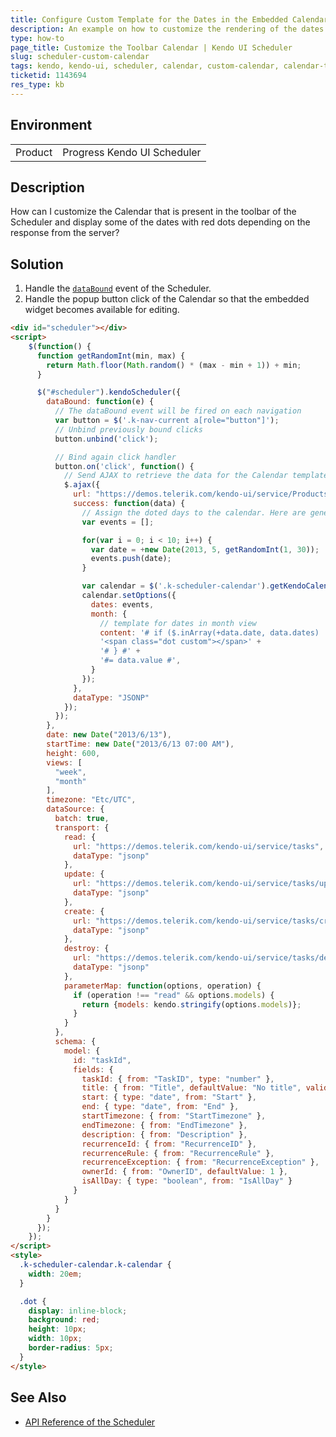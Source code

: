 ```yaml
---
title: Configure Custom Template for the Dates in the Embedded Calendar
description: An example on how to customize the rendering of the dates in the toolbar calendar of the Kendo UI Scheduler.
type: how-to
page_title: Customize the Toolbar Calendar | Kendo UI Scheduler
slug: scheduler-custom-calendar
tags: kendo, kendo-ui, scheduler, calendar, custom-calendar, calendar-template
ticketid: 1143694
res_type: kb
---
```


## Environment

<table>
 <tr>
  <td>Product</td>
  <td>Progress Kendo UI Scheduler</td>
 </tr>
</table>

## Description

How can I customize the Calendar that is present in the toolbar of the Scheduler and display some of the dates with red dots depending on the response from the server?

## Solution

1. Handle the [`dataBound`](https://docs.telerik.com/kendo-ui/api/javascript/ui/scheduler/events/databound) event of the Scheduler.
1. Handle the popup button click of the Calendar so that the embedded widget becomes available for editing.

```html
<div id="scheduler"></div>
<script>
	$(function() {
	  function getRandomInt(min, max) {
        return Math.floor(Math.random() * (max - min + 1)) + min;
      }

	  $("#scheduler").kendoScheduler({
		dataBound: function(e) {
		  // The dataBound event will be fired on each navigation
		  var button = $('.k-nav-current a[role="button"]');
		  // Unbind previously bound clicks
		  button.unbind('click');

		  // Bind again click handler
		  button.on('click', function() {
			// Send AJAX to retrieve the data for the Calendar template from the remote
			$.ajax({
			  url: "https://demos.telerik.com/kendo-ui/service/Products",
			  success: function(data) {
				// Assign the doted days to the calendar. Here are generated random dots
				var events = [];

				for(var i = 0; i < 10; i++) {
				  var date = +new Date(2013, 5, getRandomInt(1, 30));
				  events.push(date);
				}

				var calendar = $('.k-scheduler-calendar').getKendoCalendar();
				calendar.setOptions({
				  dates: events,
				  month: {
					// template for dates in month view
					content: '# if ($.inArray(+data.date, data.dates) != -1) { #' +
					'<span class="dot custom"></span>' +
					'# } #' +
					'#= data.value #',
				  }
				});
			  },
			  dataType: "JSONP"
			});
		  });
		},
		date: new Date("2013/6/13"),
		startTime: new Date("2013/6/13 07:00 AM"),
		height: 600,
		views: [
		  "week",
		  "month"
		],
		timezone: "Etc/UTC",
		dataSource: {
		  batch: true,
		  transport: {
			read: {
			  url: "https://demos.telerik.com/kendo-ui/service/tasks",
			  dataType: "jsonp"
			},
			update: {
			  url: "https://demos.telerik.com/kendo-ui/service/tasks/update",
			  dataType: "jsonp"
			},
			create: {
			  url: "https://demos.telerik.com/kendo-ui/service/tasks/create",
			  dataType: "jsonp"
			},
			destroy: {
			  url: "https://demos.telerik.com/kendo-ui/service/tasks/destroy",
			  dataType: "jsonp"
			},
			parameterMap: function(options, operation) {
			  if (operation !== "read" && options.models) {
				return {models: kendo.stringify(options.models)};
			  }
			}
		  },
		  schema: {
			model: {
			  id: "taskId",
			  fields: {
				taskId: { from: "TaskID", type: "number" },
				title: { from: "Title", defaultValue: "No title", validation: { required: true } },
				start: { type: "date", from: "Start" },
				end: { type: "date", from: "End" },
				startTimezone: { from: "StartTimezone" },
				endTimezone: { from: "EndTimezone" },
				description: { from: "Description" },
				recurrenceId: { from: "RecurrenceID" },
				recurrenceRule: { from: "RecurrenceRule" },
				recurrenceException: { from: "RecurrenceException" },
				ownerId: { from: "OwnerID", defaultValue: 1 },
				isAllDay: { type: "boolean", from: "IsAllDay" }
			  }
			}
		  }
		}
	  });
	});
</script>
<style>
  .k-scheduler-calendar.k-calendar {
    width: 20em;
  }

  .dot {
    display: inline-block;
    background: red;
    height: 10px;
    width: 10px;
    border-radius: 5px;
  }
</style>
```

## See Also

* [API Reference of the Scheduler](https://docs.telerik.com/kendo-ui/api/javascript/ui/scheduler)
